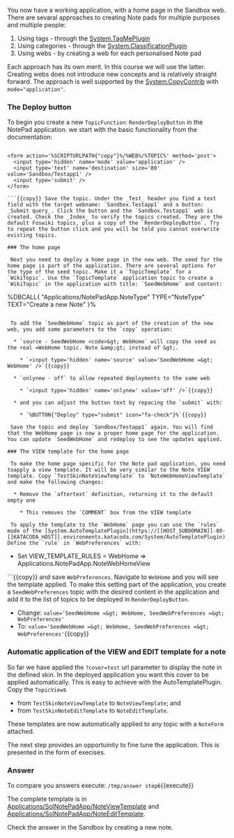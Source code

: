  You now have a working application, with a home page in the Sandbox web. There are sevaral approaches to creating Note pads for multiple purposes and multiple people:

  1. Using tags - through the [System.TagMePlugin](https://[[HOST_SUBDOMAIN]]-80-[[KATACODA_HOST]].environments.katacoda.com/System/TagMePlugin?topicparent=KatacodaCourses/Foswiki2/NotePadApp.ScenarioStep06 "Create this topic")
  1. Using categories - through the [System.ClassificationPlugin](https://[[HOST_SUBDOMAIN]]-80-[[KATACODA_HOST]].environments.katacoda.com/System/ClassificationPlugin?topicparent=KatacodaCourses/Foswiki2/NotePadApp.ScenarioStep06 "Create this topic")
  1. Using webs - by creating a web for each personalised Note pad

 Each approach has its own merit. In this course we will use the latter. Creating webs does not introduce new concepts and is relatively straight forward. The approach is well supported by the [System.CopyContrib](https://[[HOST_SUBDOMAIN]]-80-[[KATACODA_HOST]].environments.katacoda.com/System/CopyContrib) with `mode="application"`.

### The Deploy button	

 To begin you create a new `TopicFunction`: `RenderDeployButton` in the NotePad application. we start with the basic functionality from the documentation:
```

<form action='%SCRIPTURLPATH{"copy"}%/%WEB%/%TOPIC%' method='post'>
  <input type='hidden' name='mode' value='application' />
  <input type='text' name='destination' size='80' value='Sandbox/Testapp1' />
  <input type='submit' />
</form>

```{{copy}} Save the topic. Under the _Test_ header you find a text field with the target webname: `Sandbox.Testapp1` and a button: _Submit query_. Click the button and the `Sandbox.Testapp1` web is created. Check the _Index_ to verify the topics created. They are the default Foswiki topics, plus a copy of the `RenderDeployButton`. Try to repeat the button click and you will be told you cannot overwrite existing topics.

### The home page	

 Next you need to deploy a home page in the new web. The seed for the home page is part of the application. There are several options for the type of the seed topic. Make it a `TopicTemplate` for a `WikiTopic`. Use the `TopicTemplate` application topic to create a `WikiTopic` in the application with title: `SeedWebHome` and content:
```

%DBCALL{ "Applications/NotePadApp.NoteType"
             TYPE="NoteType"
             TEXT="Create a new Note"
}%

```{{copy}} Save the topic.

 To add the `SeedWebHome` topic as part of the creation of the new web, you add some parameters to the `copy` operation:

  * `source - SeedWebHome <code>&gt; WebHome` will copy the seed as the real =WebHome topic. Note &amp;gt; instead of &gt;.

    * `<input type='hidden' name='source' value='SeedWebHome =&gt; WebHome' />`{{copy}}

  * `onlynew - off` to allow repeated deployments to the same web

    * `<input type='hidden' name='onlynew' value='off' />`{{copy}}

  * and you can adjust the button text by repacing the `submit` with:

    * `%BUTTON{"Deploy" type="submit" icon="fa-check"}%`{{copy}}

 Save the topic and deploy `Sandbox/Testapp1` again. You will find that the WebHome page is now a proper home page for the application. You can update `SeedWebHome` and redeploy to see the updates applied.

### The VIEW template for the home page	

 To make the home page specific for the Note pad application, you need toapply a view template. It will be very similar to the Note VIEW template. Copy `TestSkinNoteViewTemplate` to `NoteWebHomeViewTemplate` and make the following changes:

  * Remove the `aftertext` definition, returning it to the default empty one

    * This removes the `COMMENT` box from the VIEW template

 To apply the template to the `WebHome` page you can use the `rules` mode of the [System.AutoTemplatePlugin](https://[[HOST_SUBDOMAIN]]-80-[[KATACODA_HOST]].environments.katacoda.com/System/AutoTemplatePlugin). Define the `rule` in `WebPreferences` with:
```

   * Set VIEW_TEMPLATE_RULES =  WebHome => Applications.NotePadApp.NoteWebHomeView

```{{copy}} and save `WebPreferences`. Navigate to `WebHome` and you will see the template applied. To make this setting part of the application, you create a `SeedWebPreferences` topic with the desired content in the application and add it to the list of topics to be deployed in `RenderDeployButton`.

  * Change: `value='SeedWebHome =&gt; WebHome, SeedWebPreferences =&gt; WebPreferences'`
  * To: `value='SeedWebHome =&gt; WebHome, SeedWebPreferences =&gt; WebPreferences'`{{copy}}

### Automatic application of the VIEW and EDIT template for a note	

 So far we have applied the `?cover=test` url parameter to display the note in the defined skin. In the deployed application you want this cover to be applied automatically. This is easy to achieve with the AutoTemplatePlugin. Copy the `TopicView`s

  * from `TestSkinNoteViewTemplate` to `NoteViewTemplate`; and
  * from `TestSkinNoteEditTemplate` to `NoteEditTemplate`.

 These templates are now automatically applied to any topic with a `NoteForm` attached.

 The next step provides an opportuinity to fine tune the application. This is presented in the form of execises.

### Answer	

 To compare you answers execute: `/tmp/answer step6`{{execute}}

 The complete template is in [Applications/SolNotePadApp/NoteViewTemplate](https://[[HOST_SUBDOMAIN]]-80-[[KATACODA_HOST]].environments.katacoda.com/Applications/SolNotePadApp/NoteViewTemplate) and [Applications/SolNotePadApp/NoteEditTemplate](https://[[HOST_SUBDOMAIN]]-80-[[KATACODA_HOST]].environments.katacoda.com/Applications/SolNotePadApp/NoteEditTemplate).

 Check the answer in the Sandbox by creating a new note.

